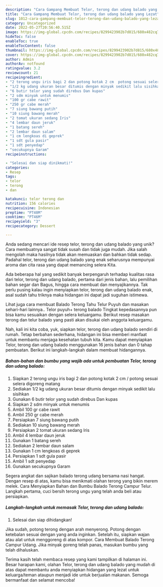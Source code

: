 ```yaml
---
description: "Cara Gampang Membuat Telor, terong dan udang balado yang Lezat"
title: "Cara Gampang Membuat Telor, terong dan udang balado yang Lezat"
slug: 1012-cara-gampang-membuat-telor-terong-dan-udang-balado-yang-lezat
category: Uncategorized
date: 2022-05-27T20:56:40.515Z
image: https://img-global.cpcdn.com/recipes/8299423902b7d815/680x482cq70/telor-terong-dan-udang-balado-foto-resep-utama.jpg
hideToc: false
enableToc: true
enableTocContent: false
thumbnail: https://img-global.cpcdn.com/recipes/8299423902b7d815/680x482cq70/telor-terong-dan-udang-balado-foto-resep-utama.jpg
cover: https://img-global.cpcdn.com/recipes/8299423902b7d815/680x482cq70/telor-terong-dan-udang-balado-foto-resep-utama.jpg
author: Admin
authorAv: notfound
ratingvalue: 3.2
reviewcount: 21
recipeingredient:
- "2 terong ungu iris bagi 2 dan potong kotak 2 cm  potong sesuai selera digoreng matang"
- "1/2 kg udang ukuran besar ditumis dengan minyak sedikit lalu sisihkan"
- "6 butir telor yang sudah direbus Dan kupas"
- "2 sdm minyak untuk menumis"
- "100 gr cabe rawit"
- "250 gr cabe merah"
- "7 siung bawang putih"
- "10 siung bawang merah"
- "2 tomat ukuran sedang Iris"
- "4 lembar daun jeruk"
- "1 batang sereh"
- "2 lembar daun salam"
- "1 cm lengkoas di geprek"
- "1 sdt gula pasir"
- "1 sdt penyedap"
- "secukupnya Garam"
recipeinstructions:

- "Selesai dan siap dinikmati!"
categories:
- Resep
tags:
- telor
- terong
- dan

katakunci: telor terong dan 
nutrition: 156 calories
recipecuisine: Indonesian
preptime: "PT40M"
cooktime: "PT46M"
recipeyield: "3"
recipecategory: Dessert

---
```





Anda sedang mencari ide resep telor, terong dan udang balado yang unik? Cara membuatnya sangat tidak susah dan tidak juga mudah. Jika salah mengolah maka hasilnya tidak akan memuaskan dan bahkan tidak sedap. Padahal telor, terong dan udang balado yang enak seharusnya mempunyai aroma dan cita rasa yang dapat memancing selera Kita.





Ada beberapa hal yang sedikit banyak berpengaruh terhadap kualitas rasa dari telor, terong dan udang balado, pertama dari jenis bahan, lalu pemilihan bahan segar dan Bagus, hingga cara membuat dan menyajikannya. Tak perlu pusing kalau ingin menyiapkan telor, terong dan udang balado enak,      asal sudah tahu triknya maka hidangan ini dapat jadi suguhan istimewa.














Lihat juga cara membuat Balado Terong Tahu Telur Puyuh dan masakan sehari-hari lainnya.. Telor puyuh+ terong balado Tingkat kepedasannya pun bisa kamu sesuaikan dengan selera keluargamu. Berikut resep masakan terong dan telur balado yang pasti akan disukai oleh anggota keluargamu.






Nah, kali ini kita coba, yuk, siapkan telor, terong dan udang balado sendiri di rumah. Tetap berbahan sederhana, hidangan ini bisa memberi manfaat untuk membantu menjaga kesehatan tubuh kita. Kamu dapat menyiapkan Telor, terong dan udang balado menggunakan 16 jenis bahan dan 0 tahap pembuatan. Berikut ini langkah-langkah dalam membuat hidangannya.

<!--inarticleads1-->

##### Bahan-bahan dan bumbu yang wajib ada untuk pembuatan Telor, terong dan udang balado:

1. Siapkan 2 terong ungu iris bagi 2 dan potong kotak 2 cm / potong sesuai selera digoreng matang
1. Sediakan 1/2 kg udang ukuran besar ditumis dengan minyak sedikit lalu sisihkan
1. Gunakan 6 butir telor yang sudah direbus Dan kupas
1. Siapkan 2 sdm minyak untuk menumis
1. Ambil 100 gr cabe rawit
1. Ambil 250 gr cabe merah
1. Persiapkan 7 siung bawang putih
1. Sediakan 10 siung bawang merah
1. Persiapkan 2 tomat ukuran sedang Iris
1. Ambil 4 lembar daun jeruk
1. Gunakan 1 batang sereh
1. Sediakan 2 lembar daun salam
1. Gunakan 1 cm lengkoas di geprek
1. Persiapkan 1 sdt gula pasir
1. Ambil 1 sdt penyedap
1. Gunakan secukupnya Garam


Segera angkat dan sajikan balado terong udang bersama nasi hangat. Dengan resep di atas, kamu bisa menikmati olahan terong yang bikin merem melek. Cara Menyiapkan Bahan dan Bumbu Balado Terong Campur Telur. Langkah pertama, cuci bersih terong ungu yang telah anda beli atau persiapkan. 

<!--inarticleads2-->

##### Langkah-langkah untuk memasak Telor, terong dan udang balado:


1. Selesai dan siap dihidangkan!

Jika sudah, potong terong dengan arah menyerong. Potong dengan ketebalan sesuai dengan yang anda inginkan. Setelah itu, siapkan wajan atau alat untuk menggoreng di atas kompor. Cara Membuat Balado Terong Campur Udang. Jika minyak goreng telah panas, masukan bumbu yang telah dihaluskan. 

Terima kasih telah membaca resep yang kami tampilkan di halaman ini. Besar harapan kami, olahan Telor, terong dan udang balado yang mudah di atas dapat membantu anda menyiapkan hidangan yang lezat untuk keluarga/teman ataupun menjadi ide untuk berjualan makanan. Semoga bermanfaat dan selamat mencoba!

